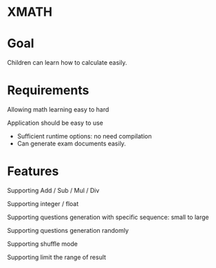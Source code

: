 XMATH
===========
# Goal
Children can learn how to calculate easily.
# Requirements
Allowing math learning easy to hard

Application should be easy to use 
* Sufficient runtime options: no need compilation
* Can generate exam documents easily.
# Features
Supporting Add / Sub / Mul / Div

Supporting integer / float

Supporting questions generation with specific sequence: small to large

Supporting questions generation randomly

Supporting shuffle mode

Supporting limit the range of result
